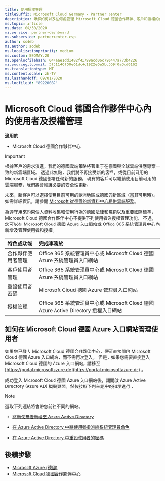 ```yaml
---
title: 使用授權管理
titleSuffix: Microsoft Cloud Germany - Partner Center
description: 瞭解如何以及在何處管理 Microsoft Cloud 德國合作夥伴、客戶和授權的合作夥伴中心，以及密碼重設。
ms.topic: article
ms.date: 06/30/2020
ms.service: partner-dashboard
ms.subservice: partnercenter-csp
author: sodeb
ms.author: sodeb
ms.localizationpriority: medium
ms.custom: SEOMAY.20
ms.openlocfilehash: 044aae1dd1482f41799acd06c791447a773b4226
ms.sourcegitcommit: 5f31146f50e01dc4c1922e0a5bc369f0a3cd8162
ms.translationtype: MT
ms.contentlocale: zh-TW
ms.lasthandoff: 09/01/2020
ms.locfileid: "89220087"
---
```

# <a name="user-and-license-management-in-partner-center-for-microsoft-cloud-germany"></a>Microsoft Cloud 德國合作夥伴中心內的使用者及授權管理

**適用於**

-  Microsoft Cloud 德國合作夥伴中心

> [!IMPORTANT]
> 根據客戶的需求演進，我們的德國雲端策略將著重于在德國與全球雲端供應專案一致的新雲端區域。 透過此焦點，我們將不再接受新的客戶，或從目前可用的 Microsoft Cloud 德國部署任何新的服務。 現有的客戶可以繼續使用目前可用的雲端服務，我們將會維護必要的安全性更新。
>  
> 未來，新客戶可以選擇使用目前可用的歐洲地區或德國的新區域（當其可用時）。 如需詳細資訊，請參閱 [Microsoft 從德國的新資料中心提供雲端服務](https://news.microsoft.com/europe/2018/08/31/microsoft-to-deliver-cloud-services-from-new-datacentres-in-germany-in-2019-to-meet-evolving-customer-needs/)。

為遵守用來約束個人資料收集和使用行為的德國法律和規範以及重要國際標準，Microsoft Cloud 德國合作夥伴中心不提供下列使用者及授權管理功能。 不過，您可以在 Microsoft Cloud 德國 Azure 入口網站或 Office 365 系統管理員中心內新增及管理使用者和授權。

特色或功能 | 完成事務於
:--- | :---
合作夥伴使用者管理 | Office 365 系統管理員中心或 Microsoft Cloud 德國 Azure 系統管理員入口網站
客戶使用者管理 | Office 365 系統管理員中心或 Microsoft Cloud 德國 Azure 系統管理員入口網站
重設使用者密碼 | Microsoft Cloud 德國 Azure 管理員入口網站
授權管理 | Office 365 系統管理員中心或 Microsoft Cloud 德國 Azure Active Directory 授權入口網站

## <a name="how-to-manage-users-in-the-azure-portal-for-microsoft-cloud-germany"></a>如何在 Microsoft Cloud 德國 Azure 入口網站管理使用者 

如果您已登入 Microsoft Cloud 德國合作夥伴中心，便可直接開啟 Microsoft Cloud 德國 Azure 入口網站，而不需再次登入。 但是，如果您需要直接登入 Microsoft Cloud 德國的 Azure 入口網站，請移至 [https://portal.microsoftazure.de](https://portal.microsoftazure.de) 。 

成功登入 Microsoft Cloud 德國 Azure 入口網站後，請開啟 Azure Active Directory (Azure AD) 概觀頁面，然後按照下列主題中的指示進行：

> [!NOTE]  
> 選取下列連結將會帶您前往不同的網站。

-  [將新使用者新增至 Azure Active Directory](https://docs.microsoft.com/azure/active-directory/active-directory-users-create-azure-portal)

-  [在 Azure Active Directory 中將使用者指派給系統管理員角色](https://docs.microsoft.com/azure/active-directory/active-directory-users-assign-role-azure-portal)

-  [在 Azure Active Directory 中重設使用者的密碼](https://docs.microsoft.com/azure/active-directory/active-directory-users-reset-password-azure-portal)

## <a name="next-steps"></a>後續步驟

-  [Microsoft Azure (德國)](https://azure.microsoft.com/global-infrastructure/germany/)
-  [Microsoft Cloud 德國合作夥伴中心](partner-center-for-microsoft-cloud-germany.md)
